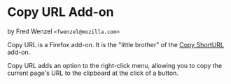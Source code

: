 Copy URL Add-on
===============
by Fred Wenzel ``<fwenzel@mozilla.com>``

Copy URL is a Firefox add-on. It is the "little brother" of the [Copy
ShortURL](http://github.com/fwenzel/copy-shorturl/) add-on.

Copy URL adds an option to the right-click menu, allowing you to copy the
current page's URL to the clipboard at the click of a button.
